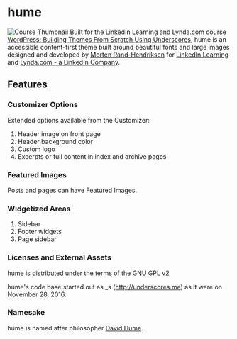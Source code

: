 # hume
![Course Thumbnail](https://cdn.lynda.com/course/491704/491704-636216313866451494-16x9.jpg)
Built for the LinkedIn Learning and Lynda.com course [WordPress: Building Themes From Scratch Using Underscores](https://www.linkedin.com/learning/wordpress-building-themes-from-scratch-using-underscores-2?u=104), hume is an accessible content-first theme built around beautiful fonts and large images designed and developed by [Morten Rand-Hendriksen](http://mor10.com) for [LinkedIn Learning](https://www.linkedin.com/learning/instructors/725535) and [Lynda.com - a LinkedIn Company](https://lynda.com/mor10).
## Features

### Customizer Options
Extended options available from the Customizer:

1. Header image on front page
2. Header background color
3. Custom logo
4. Excerpts or full content in index and archive pages

### Featured Images
Posts and pages can have Featured Images.

### Widgetized Areas
1. Sidebar
2. Footer widgets
3. Page sidebar

### Licenses and External Assets
hume is distributed under the terms of the GNU GPL v2

hume's code base started out as _s (http://underscores.me) as it were on November 28, 2016.

### Namesake
hume is named after philosopher [David Hume](https://en.wikipedia.org/wiki/David_Hume).
